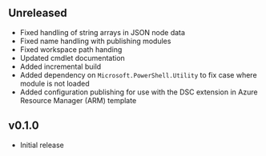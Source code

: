 
## Unreleased

- Fixed handling of string arrays in JSON node data
- Fixed name handling with publishing modules
- Fixed workspace path handing
- Updated cmdlet documentation
- Added incremental build
- Added dependency on `Microsoft.PowerShell.Utility` to fix case where module is not loaded
- Added configuration publishing for use with the DSC extension in Azure Resource Manager (ARM) template

## v0.1.0

- Initial release
